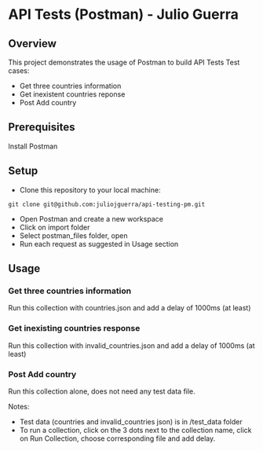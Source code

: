 # API Tests (Postman)  - Julio Guerra

## Overview
This project demonstrates the usage of Postman to build API Tests 
Test cases:
- Get three countries information
- Get inexistent countries reponse
- Post Add country

## Prerequisites
Install Postman

## Setup
- Clone this repository to your local machine:

```
git clone git@github.com:juliojguerra/api-testing-pm.git
```

- Open Postman and create a new workspace
- Click on import folder
- Select postman_files folder, open
- Run each request as suggested in Usage section


## Usage
### Get three countries information
Run this collection with countries.json and add a delay of 1000ms (at least)

### Get inexisting countries response
Run this collection with invalid_countries.json and add a delay of 1000ms (at least)

### Post Add country
Run this collection alone, does not need any test data file.

Notes: 
- Test data (countries and invalid_countries json) is in /test_data folder
- To run a collection, click on the 3 dots next to the collection name, click on Run Collection, choose corresponding file and add delay.

